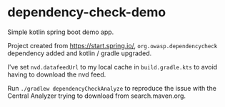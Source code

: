 # dependency-check-demo

Simple kotlin spring boot demo app.

Project created from https://start.spring.io/, `org.owasp.dependencycheck` dependency added and kotlin / gradle upgraded.

I've set `nvd.datafeedUrl` to my local cache in `build.gradle.kts` to avoid having to download the nvd feed.

Run `./gradlew dependencyCheckAnalyze` to reproduce the issue with the Central Analyzer trying to download from 
search.maven.org.
